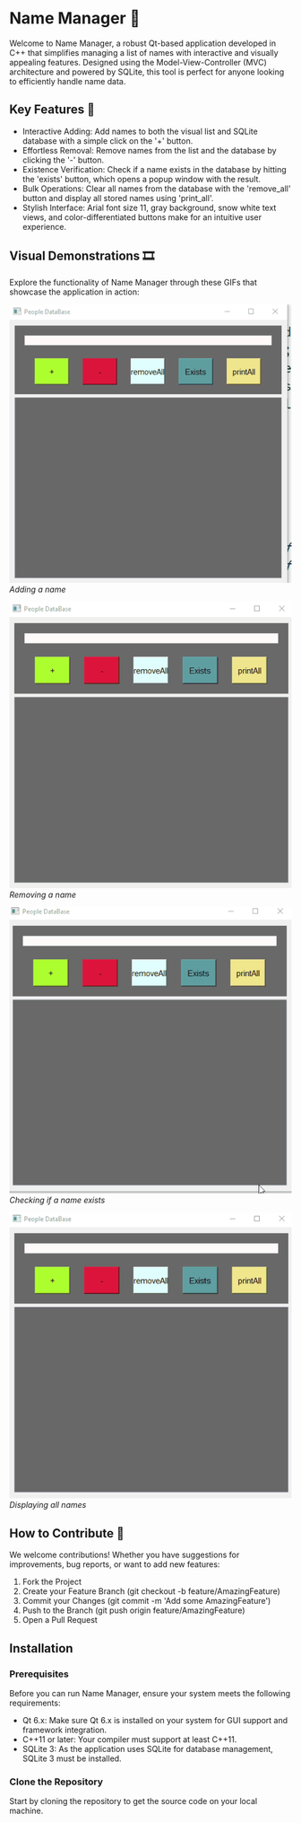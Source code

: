 # Name Manager 📖

Welcome to Name Manager, a robust Qt-based application developed in C++ that simplifies managing a list of names with interactive and visually appealing features. Designed using the Model-View-Controller (MVC) architecture and powered by SQLite, this tool is perfect for anyone looking to efficiently handle name data.

## Key Features 🌟

- Interactive Adding: Add names to both the visual list and SQLite database with a simple click on the '+' button.
- Effortless Removal: Remove names from the list and the database by clicking the '-' button.
- Existence Verification: Check if a name exists in the database by hitting the 'exists' button, which opens a popup window with the result.
- Bulk Operations: Clear all names from the database with the 'remove_all' button and display all stored names using 'print_all'.
- Stylish Interface: Arial font size 11, gray background, snow white text views, and color-differentiated buttons make for an intuitive user experience.

## Visual Demonstrations 🎞

Explore the functionality of Name Manager through these GIFs that showcase the application in action:

![Add Name](gifs/add.gif)  
*Adding a name*

![Remove Name](gifs/remove.gif)  
*Removing a name*

![Check Existence](gifs/exist.gif)  
*Checking if a name exists*

![Print All Names](gifs/printall.gif)  
*Displaying all names*

## How to Contribute 🤝

We welcome contributions! Whether you have suggestions for improvements, bug reports, or want to add new features:

1. Fork the Project
2. Create your Feature Branch (git checkout -b feature/AmazingFeature)
3. Commit your Changes (git commit -m 'Add some AmazingFeature')
4. Push to the Branch (git push origin feature/AmazingFeature)
5. Open a Pull Request
## Installation

### Prerequisites

Before you can run Name Manager, ensure your system meets the following requirements:

- Qt 6.x: Make sure Qt 6.x is installed on your system for GUI support and framework integration.
- C++11 or later: Your compiler must support at least C++11.
- SQLite 3: As the application uses SQLite for database management, SQLite 3 must be installed.

### Clone the Repository

Start by cloning the repository to get the source code on your local machine.


